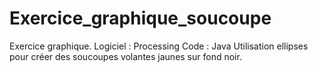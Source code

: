 # Exercice_graphique_soucoupe
Exercice graphique.
Logiciel : Processing
Code : Java
Utilisation ellipses pour créer des soucoupes volantes jaunes sur fond noir.

